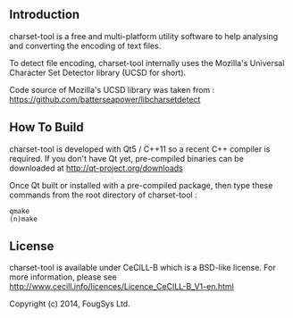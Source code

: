 Introduction
------------

charset-tool is a free and multi-platform utility software to help analysing and converting the
encoding of text files.

To detect file encoding, charset-tool internally uses the Mozilla's Universal Character Set Detector
library (UCSD for short).

Code source of Mozilla's UCSD library was taken from :
  https://github.com/batterseapower/libcharsetdetect

How To Build
------------

charset-tool is developed with Qt5 / C++11 so a recent C++ compiler is required.
If you don't have Qt yet, pre-compiled binaries can be downloaded at http://qt-project.org/downloads

Once Qt built or installed with a pre-compiled package, then type these commands from the root
directory of charset-tool :

    qmake
    (n)make

License
-------

charset-tool is available under CeCILL-B which is a BSD-like license. For more information, please
see http://www.cecill.info/licences/Licence_CeCILL-B_V1-en.html

Copyright (c) 2014, FougSys Ltd.
